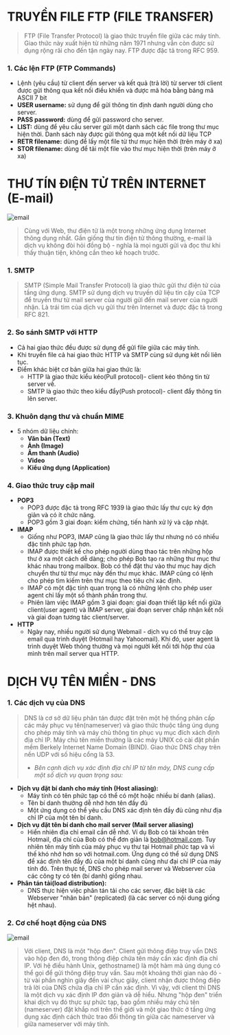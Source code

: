 # TRUYỀN FILE FTP (FILE TRANSFER)
> FTP (File Transfer Protocol) là giao thức truyền file giữa các máy tính. Giao thức này xuất hiện từ những năm 1971 nhưng vẫn còn được sử dụng rộng rãi cho đến tận ngày nay. FTP được đặc tả trong RFC 959.
### 1. Các lện FTP (FTP Commands)
- Lệnh (yêu cầu) từ client đến server và kết quả (trả lời) từ server tới client được gửi thông qua kết nối điều khiển và được mã hóa bằng bảng mã ASCII 7 bit
- **USER username:** sử dụng để gửi thông tin định danh người dùng cho server.
- **PASS password:** dùng để gửi password cho server.
- **LIST:** dùng để yêu cầu server gửi một danh sách các file trong thư mục hiện thời. Danh sách này được gửi thông qua một kết nối dữ liệu TCP
- **RETR filename:** dùng để lấy một file từ thư mục hiện thời (trên máy ở xa)
- **STOR filename:** dùng để tải một file vào thư mục hiện thời (trên máy ở xa)
# THƯ TÍN ĐIỆN TỬ TRÊN INTERNET (E-mail)
![email](https://encrypted-tbn0.gstatic.com/images?q=tbn:ANd9GcSEYQfXZBYTQI3zD2bxKlSICR1USdttgsZdBw&usqp=CAU)
> Cùng với Web, thư điện tử là một trong những ứng dụng Internet thông dụng nhất. Gần giống thư tín điện tử thông thường, e-mail là dịch vụ không đòi hỏi đồng bộ - nghĩa là mọi người gửi và đọc thư khi thấy thuận tiện, không cần theo kế hoạch trước.
### 1. SMTP
> SMTP (Simple Mail Transfer Protocol) là giao thức gửi thư điện tử của tầng ứng dụng. SMTP sử dụng dịch vụ truyền dữ liệu tin cậy của TCP để truyền thư từ mail server của người gửi đến mail server của người nhận.
> Là trái tim của dịch vụ gửi thư trên Internet và được đặc tả trong RFC 821.
### 2. So sánh SMTP với HTTP
- Cả hai giao thức đều được sử dụng để gửi file giữa các máy tính.
- Khi truyền file cả hai giao thức HTTP và SMTP cùng sử dụng kêt nối liên tục.
- Điểm khác biệt cơ bản giữa hai giao thức là:
    + HTTP là giao thức kiểu kéo(Pull protocol)- client kéo thông tin từ server về.
    + SMTP là giao thức theo kiểu đẩy(Push protocol)- client đẩy thông tin lên server.
### 3. Khuôn dạng thư và chuẩn MIME
- 5 nhóm dữ liệu chính:
    + **Văn bản (Text)**
    + **Ảnh (Image)**
    + **Âm thanh (Audio)**
    + **Video**
    + **Kiểu ứng dụng (Application)**
### 4. Giao thức truy cập mail
- **POP3**
    + POP3 được đặc tả trong RFC 1939 là giao thức lấy thư cực kỳ đợn giản và có ít chức năng.
    + POP3 gồm 3 giai đoạn: kiểm chứng, tiến hành xử lý và cập nhật.
- **IMAP**
    + Giống như POP3, IMAP cũng là giao thức lấy thư nhưng nó có nhiều đặc tính phức tạp hơn.
    + IMAP được thiết kế cho phép người dùng thao tác trên những hộp thư ở xa một cách dễ dàng; cho phép Bob tạo ra những thư mục thư khác nhau trong mailbox. Bob có thể đặt thư vào thư mục hay dịch chuyển thư từ thư mục này đến thư mục khác. IMAP cũng có lệnh cho phép tìm kiếm trên thư mục theo tiêu chí xác định.
    + IMAP có một đặc tính quan trọng là có những lệnh cho phép user agent chỉ lấy một số thành phần trong thư.
    + Phiên làm việc IMAP gồm 3 giai đoạn: giai đoạn thiết lập kết nối giữa client(user agent) và IMAP server, giai đoạn server chấp nhận kết nối và giai đoạn tương tác client/server.
- **HTTP**
    + Ngày nay, nhiều người sử dụng Webmail - dịch vụ có thể truy cập email qua trình duyệt (Hotmail hay Yahoomail). Khi đó, user agent là trình duyệt Web thông thường và mọi người kết nối tới hộp thư của mình trên mail server qua HTTP.
# DỊCH VỤ TÊN MIỀN - DNS
### 1. Các dịch vụ của DNS
> DNS là cơ sở dữ liệu phân tán được đặt trên một hệ thống phân cấp các máy phục vụ tên(nameserver) và giao thức thuộc tầng úng dụng cho phép máy tính và máy chủ thông tin phục vụ mục đích xách định địa chỉ IP. Máy chủ tên miền thường là các máy UNIX có cài đặt phần mềm Berkely Internet Name Domain (BIND). Giao thức DNS chạy trên nền UDP với số hiệu cổng là 53.
> - *Bên cạnh dịch vụ xác định địa chỉ IP từ tên máy, DNS cung cấp một số dịch vụ quan trọng sau:*
- **Dịch vụ đặt bí danh cho máy tính (Host aliasing):**
    + Máy tính có tên phức tạp có thể có một hoặc nhiều bí danh (alias).
    + Tên bí danh thường dễ nhớ hơn tên đầy đủ
    + Một ứng dụng có thể yêu cầu DNS xác định tên đầy đủ cũng như địa chỉ IP của một tên bí danh.
- **Dịch vụ đặt tên bí danh cho mail server (Mail server aliasing)**
    + Hiển nhiên địa chỉ email cần dễ nhớ. Ví dụ Bob có tài khoản trên Hotmail, địa chỉ của Bob có thể đơn giản là bob@hotmail.com. Tuy nhiên tên máy tính của máy phục vụ thư tại Hotmail phức tạp và vì thế khó nhớ hơn so với hotmail.com. Ứng dụng có thể sử dụng DNS để xác định tên đầy đủ của một bí danh cũng như đại chỉ IP của máy tính đó. Trên thực tế, DNS cho phép mail server và Webserver của các công ty có tên (bí danh) giống nhau.
- **Phân tán tải(load distribution):**
    + DNS thực hiện việc phân tán tải cho các server, đặc biệt là các Webserver "nhân bản" (replicated) (là các server có nội dung giống hệt nhau).
### 2. Cơ chế hoạt động của DNS
![email](https://encrypted-tbn0.gstatic.com/images?q=tbn:ANd9GcQwmRZwWiuxxBnith5vGIwJJlEChW_Mc6WSsA&usqp=CAU)
> Với client, DNS là một "hộp đen". Client gửi thông điệp truy vấn DNS vào hộp đen đó, trong thông điệp chứa tên máy cần xác định địa chỉ IP. Với hệ điều hành Unix, gethostname() là một hàm mà úng dụng có thể gọi để gửi thông điệp truy vấn. Sau một khoảng thời gian nào đó - từ vài phần nghìn giây đến vài chục giây, client nhận được thông điệp trả lời của DNS chứa địa chỉ IP cần xác định. Vì vậy, với client thì DNS là một dịch vụ xác định IP đơn giản và dễ hiểu. Nhưng "hộp đen" triển khai dịch vụ đó thực sự phức tạp, bao gồm nhiều máy chủ tên (nameserver) đặt khắp nơi trên thế giới và một giao thức ở tầng ứng dụng xác định cách thức trao đổi thông tin giữa các nameserver và giữa nameserver với máy tính.
